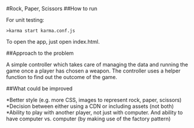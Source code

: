 #Rock, Paper, Scissors
##How to run

For unit testing:

    >karma start karma.conf.js

To open the app, just open index.html.

##Approach to the problem

A simple controller which takes care of managing the data and running the game once a player has chosen a weapon. The controller uses a helper function to find out the outcome of the game.

##What could be improved

*Better style (e.g. more CSS, images to represent rock, paper, scissors)
*Decision between either using a CDN or including assets (not both)
*Ability to play with another player, not just with computer. And ability to have computer vs. computer (by making use of the factory pattern)